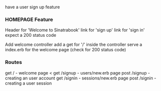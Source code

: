 have a user sign up feature

### HOMEPAGE Feature ###
Header for 'Welcome to Sinatrabook'
link for 'sign up'
link for 'sign in'
expect a 200 status code


Add welcome controller
add a get for '/' inside the controller
serve a index.erb for the welcome page (check for 200 status code)

### Routes ####

get / - welcome page <
get /signup - users/new.erb page
post /signup - creating an user account
get /signin - sessions/new.erb page
post /signin - creating a user session